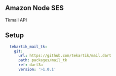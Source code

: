 ## Amazon Node SES

Tkmail API

## Setup

```yaml
  tekartik_mail_tk:
    git:
      url: https://github.com/tekartik/mail.dart
      path: packages/mail_tk
      ref: dart3a
      version: '>1.0.1'
```